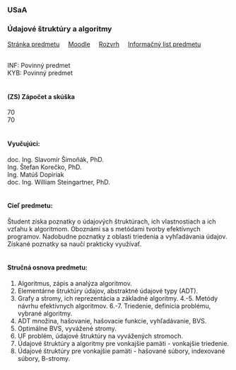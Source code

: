 ### USaA
### Údajové štruktúry a algoritmy

[Stránka predmetu](https://kurzy.kpi.fei.tuke.sk/usaa/student/01.html)&nbsp;&nbsp;&nbsp;&nbsp;
[Moodle](https://moodle.fei.tuke.sk/course/view.php?id=54)&nbsp;&nbsp;&nbsp;&nbsp;
[Rozvrh](https://maisportal.tuke.sk/portal/rozvrhy.mais)&nbsp;&nbsp;&nbsp;&nbsp;
[Informačný list predmetu](https://maisportal.tuke.sk/portal/tlacPredmetuOSP.mais?predmetId=52656323&lang=sk)&nbsp;&nbsp;&nbsp;&nbsp;
<br>
<br>

INF: Povinný predmet <br>
KYB: Povinný predmet <br>
<br>

#### (ZS) Zápočet a skúška
<div class="points-bar">
  <div class="points zapocet" style="width: 30%">70</div>
  <div class="points skuska" style="width: 70%">70</div>
</div>
<br>

#### Vyučujúci:
doc. Ing. Slavomír Šimoňák, PhD.<br>
Ing. Štefan Korečko, PhD.<br>
Ing. Matúš Dopiriak<br>
doc. Ing. William Steingartner, PhD.
<br>
<br>

#### Cieľ predmetu:
Študent získa poznatky o údajových štruktúrach, ich vlastnostiach a ich vzťahu k algoritmom. Oboznámi sa s metódami tvorby efektívnych programov. Nadobudne poznatky z oblasti triedenia a vyhľadávania údajov. Získané poznatky sa naučí prakticky využívať.
<br>
<br>

#### Stručná osnova predmetu:
1. Algoritmus, zápis a analýza algoritmov.
2. Elementárne štruktúry údajov, abstraktné údajové typy (ADT).
3. Grafy a stromy, ich reprezentácia a základné algoritmy.
4.-5. Metódy návrhu efektívnych algoritmov.
6.-7. Triedenie, definícia problému, vybrané algoritmy.
8. ADT množina, hašovanie, hašovacie funkcie, vyhľadávanie, BVS.
9. Optimálne BVS, vyvážené stromy.
10. UF problém, údajové štruktúry na vyvážených stromoch.
11. Údajové štruktúry a algoritmy pre vonkajšie pamäti - vonkajšie triedenie.
12. Údajové štruktúry pre vonkajšie pamäti - hašované súbory, indexované súbory, B-stromy.